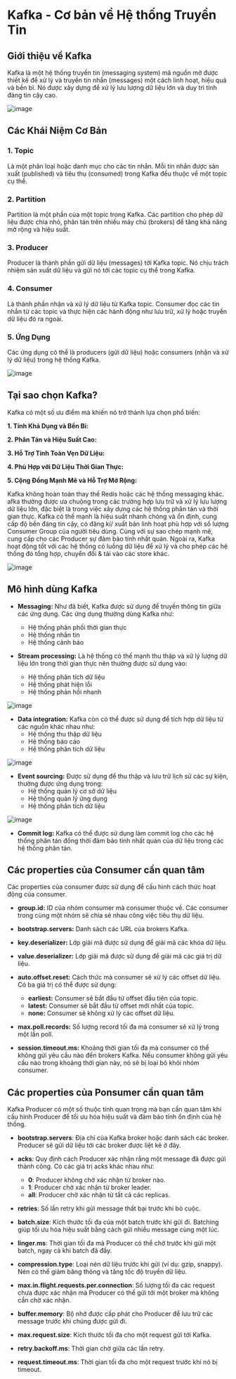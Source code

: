 # Kafka - Cơ bản về Hệ thống Truyền Tin
## Giới thiệu về Kafka
Kafka là một hệ thống truyền tin (messaging system) mã nguồn mở được thiết kế để xử lý và truyền tin nhắn (messages) một cách linh hoạt, hiệu quả và bền bỉ. Nó được xây dựng để xử lý lưu lượng dữ liệu lớn và duy trì tính đáng tin cậy cao.

![image](https://github.com/ngtrngan1204/Introduce-Kafka/assets/109300791/70ac7ea7-f603-4481-b616-05cec1f86680)


## Các Khái Niệm Cơ Bản
### **1. Topic**
Là một phân loại hoặc danh mục cho các tin nhắn. Mỗi tin nhắn được sản xuất (published) và tiêu thụ (consumed) trong Kafka đều thuộc về một topic cụ thể.
### **2. Partition**
Partition là một phần của một topic trong Kafka. Các partition cho phép dữ liệu được chia nhỏ, phân tán trên nhiều máy chủ (brokers) để tăng khả năng mở rộng và hiệu suất.
### **3. Producer**
Producer là thành phần gửi dữ liệu (messages) tới Kafka topic. Nó chịu trách nhiệm sản xuất dữ liệu và gửi nó tới các topic cụ thể trong Kafka.
### **4. Consumer**
Là thành phần nhận và xử lý dữ liệu từ Kafka topic. Consumer đọc các tin nhắn từ các topic và thực hiện các hành động như lưu trữ, xử lý hoặc truyền dữ liệu đó ra ngoài.
### **5. Ứng Dụng**
Các ứng dụng có thể là producers (gửi dữ liệu) hoặc consumers (nhận và xử lý dữ liệu) trong hệ thống Kafka.

![image](https://github.com/ngtrngan1204/Introduce-Kafka/assets/109300791/2f3667e5-230b-4b99-9f64-040eedc82327)


## Tại sao chọn Kafka?
Kafka có một số ưu điểm mà khiến nó trở thành lựa chọn phổ biến:

**1. Tính Khả Dụng và Bền Bỉ:** 

**2. Phân Tán và Hiệu Suất Cao:**

**3. Hỗ Trợ Tính Toàn Vẹn Dữ Liệu:** 

**4. Phù Hợp với Dữ Liệu Thời Gian Thực:** 

**5. Cộng Đồng Mạnh Mẽ và Hỗ Trợ Mở Rộng:** 

Kafka không hoàn toàn thay thế Redis hoặc các hệ thống messaging khác.  afka thường được ưa chuộng trong các trường hợp lưu trữ và xử lý lưu lượng dữ liệu lớn, đặc biệt là trong việc xây dựng các hệ thống phân tán và thời gian thực. Kafka có thế mạnh là hiệu suất nhanh chóng và ổn định, cung cấp độ bền đáng tin cậy, có đăng kí/ xuất bản linh hoạt phù hợp với số lượng Consumer Group của người tiêu dùng. Cùng với sự sao chép mạnh mẽ, cung cấp cho các Producer sự đảm bảo tính nhất quán. Ngoài ra, Kafka hoạt động tốt với các hệ thống có luồng dữ liệu để xử lý và cho phép các hệ thống đó tổng hợp, chuyển đổi & tải vào các store khác.

![image](https://github.com/ngtrngan1204/Introduce-Kafka/assets/109300791/3cb65fa0-b144-4166-87c3-22bdaa8106b5)

## Mô hình dùng Kafka
* **Messaging:** Như đã biết, Kafka được sử dụng để truyền thông tin giữa các ứng dụng. Các ứng dụng thường dùng Kafka như:  

  - Hệ thống phân phối thời gian thực  
  - Hệ thống nhắn tin  
  - Hệ thống cảnh báo

* **Stream processing:** Là hệ thống có thế mạnh thu thập và xử lý lượng dữ liệu lớn trong thời gian thực nên thường được sử dụng vào:  
  - Hệ thống phân tích dữ liệu
  - Hệ thống phát hiện lỗi
  - Hệ thống phản hồi nhanh

![image](https://github.com/ngtrngan1204/Introduce-Kafka/assets/109300791/8a2b94b9-93ab-4465-a202-b30d70e67bf8)

* **Data integration:** Kafka còn có thể được sử dụng để tích hợp dữ liệu từ các nguồn khác nhau như:
  - Hệ thống thu thập dữ liệu
  - Hệ thống báo cáo
  - Hệ thống phân tích dữ liệu

![image](https://github.com/ngtrngan1204/Introduce-Kafka/assets/109300791/b154c997-dc2b-4888-aea2-f7aa644bd91c)

* **Event sourcing:** Được sử dụng để thu thập và lưu trữ lịch sử các sự kiện, thường được ứng dụng trong:
  - Hệ thống quản lý cơ sở dữ liệu
  - Hệ thống quản lý ứng dụng
  - Hệ thống phân tích dữ liệu

![image](https://github.com/ngtrngan1204/Introduce-Kafka/assets/109300791/0e5bed9e-38a0-4067-89f4-ff30e934ce5b)

* **Commit log:** Kafka có thể được sử dụng làm commit log cho các hệ thống phân tán đồng thời đảm bảo tính nhất quán của dữ liệu trong các hệ thống phân tán.

## Các properties của Consumer cần quan tâm

Các properties của consumer được sử dụng để cấu hình cách thức hoạt động của consumer.

- **group.id:** ID của nhóm consumer mà consumer thuộc về. Các consumer trong cùng một nhóm sẽ chia sẻ nhau công việc tiêu thụ dữ liệu.  

- **bootstrap.servers:** Danh sách các URL của brokers Kafka.  

- **key.deserializer:** Lớp giải mã được sử dụng để giải mã các khóa dữ liệu.  

- **value.deserializer:** Lớp giải mã được sử dụng để giải mã các giá trị dữ liệu.  

- **auto.offset.reset:** Cách thức mà consumer sẽ xử lý các offset dữ liệu. Có ba giá trị có thể được sử dụng:  
  - **earliest:** Consumer sẽ bắt đầu từ offset đầu tiên của topic.  
  - **latest:** Consumer sẽ bắt đầu từ offset mới nhất của topic.  
  - **none:** Consumer sẽ không xử lý các offset dữ liệu.  
- **max.poll.records:** Số lượng record tối đa mà consumer sẽ xử lý trong một lần poll.  
- **session.timeout.ms:** Khoảng thời gian tối đa mà consumer có thể không gửi yêu cầu nào đến brokers Kafka. Nếu consumer không gửi yêu cầu nào trong khoảng thời gian này, nó sẽ bị loại bỏ khỏi nhóm consumer.  

## Các properties của Ponsumer cần quan tâm

Kafka Producer có một số thuộc tính quan trọng mà bạn cần quan tâm khi cấu hình Producer để tối ưu hóa hiệu suất và đảm bảo tính ổn định của hệ thống. 

- **bootstrap.servers**: Địa chỉ của Kafka broker hoặc danh sách các broker. Producer sẽ gửi dữ liệu tới các broker được liệt kê ở đây.

- **acks**: Quy định cách Producer xác nhận rằng một message đã được gửi thành công. Có các giá trị acks khác nhau như:

  - **0**: Producer không chờ xác nhận từ broker nào.
  - **1**: Producer chờ xác nhận từ broker leader.
  - **all**: Producer chờ xác nhận từ tất cả các replicas.
- **retries**: Số lần retry khi gửi message thất bại trước khi bỏ cuộc.

- **batch.size**: Kích thước tối đa của một batch trước khi gửi đi. Batching giúp tối ưu hóa hiệu suất bằng cách gửi nhiều message cùng một lúc.

- **linger.ms**: Thời gian tối đa mà Producer có thể chờ trước khi gửi một batch, ngay cả khi batch đã đầy.

- **compression.type**: Loại nén dữ liệu trước khi gửi (ví dụ: gzip, snappy). Nén có thể giảm băng thông và tăng tốc độ truyền dữ liệu.

- **max.in.flight.requests.per.connection**: Số lượng tối đa các request chưa được xác nhận mà Producer có thể gửi tới một broker mà không cần chờ xác nhận.

- **buffer.memory**: Bộ nhớ được cấp phát cho Producer để lưu trữ các message trước khi chúng được gửi đi.

- **max.request.size**: Kích thước tối đa cho một request gửi tới Kafka.

- **retry.backoff.ms**: Thời gian chờ giữa các lần retry.

- **request.timeout.ms**: Thời gian tối đa cho một request trước khi nó bị timeout.
